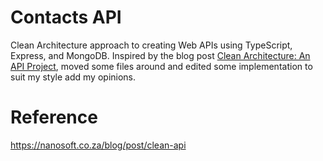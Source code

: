 # Contacts API

Clean Architecture approach to creating Web APIs using TypeScript, Express, and MongoDB. Inspired by the blog post [Clean Architecture: An API Project](https://nanosoft.co.za/blog/post/clean-api), moved some files around and edited some implementation to suit my style add my opinions.

# Reference

https://nanosoft.co.za/blog/post/clean-api